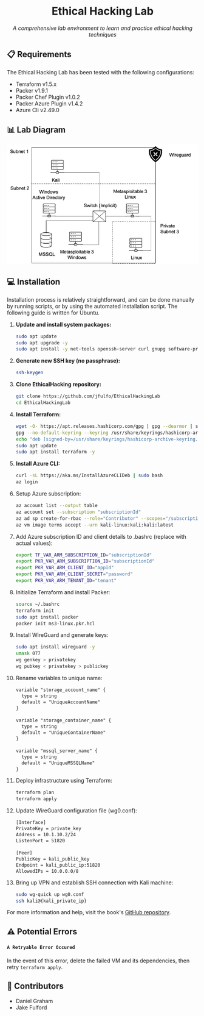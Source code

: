 <div align="center">

# Ethical Hacking Lab

*A comprehensive lab environment to learn and practice ethical hacking techniques*

</div>

## 📋 Requirements

The Ethical Hacking Lab has been tested with the following configurations:
- Terraform v1.5.x
- Packer v1.9.1
- Packer Chef Plugin v1.0.2
- Packer Azure Plugin v1.4.2
- Azure Cli v2.49.0

## 📊 Lab Diagram

![EthicalHackingDiagram](network-diagram.png)

## 💻 Installation

Installation process is relatively straightforward, and can be done manually by running scripts, or by using the automated installation script. The following guide is written for Ubuntu.

1. **Update and install system packages:**
    ```bash
    sudo apt update
    sudo apt upgrade -y
    sudo apt install -y net-tools openssh-server curl gnupg software-properties-common
    ```
2. **Generate new SSH key (no passphrase):**
    ```bash
    ssh-keygen
    ```
3. **Clone EthicalHacking repository:**
    ```bash
    git clone https://github.com/jfulfo/EthicalHackingLab
    cd EthicalHackingLab
    ```
4. **Install Terraform:**
    ```bash
    wget -O- https://apt.releases.hashicorp.com/gpg | gpg --dearmor | sudo tee /usr/share/keyrings/hashicorp-archive-keyring.gpg
    gpg --no-default-keyring --keyring /usr/share/keyrings/hashicorp-archive-keyring.gpg --fingerprint
    echo "deb [signed-by=/usr/share/keyrings/hashicorp-archive-keyring.gpg] https://apt.releases.hashicorp.com $(lsb_release -cs) main" | sudo tee /etc/apt/sources.list.d/hashicorp.list
    sudo apt update
    sudo apt install terraform -y
    ```
5. **Install Azure CLI:**
    ```bash
    curl -sL https://aka.ms/InstallAzureCLIDeb | sudo bash
    az login
    ```

6. Setup Azure subscription:
    ```bash
    az account list --output table
    az account set --subscription "subscriptionId"
    az ad sp create-for-rbac --role="Contributor" --scopes="/subscriptions/subscriptionId"
    az vm image terms accept --urn kali-linux:kali:kali:latest
    ```

7. Add Azure subscription ID and client details to .bashrc (replace with actual values):
    ```bash
    export TF_VAR_ARM_SUBSCRIPTION_ID="subscriptionId"
    export PKR_VAR_ARM_SUBSCRIPTION_ID="subscriptionId"
    export PKR_VAR_ARM_CLIENT_ID="appId"
    export PKR_VAR_ARM_CLIENT_SECRET="password"
    export PKR_VAR_ARM_TENANT_ID="tenant"
    ```

8. Initialize Terraform and install Packer:
    ```bash
    source ~/.bashrc
    terraform init
    sudo apt install packer
    packer init ms3-linux.pkr.hcl
    ```

9. Install WireGuard and generate keys:
    ```bash
    sudo apt install wireguard -y
    umask 077
    wg genkey > privatekey
    wg pubkey < privatekey > publickey
    ```
10. Rename variables to unique name:
    ```hcl
    variable "storage_account_name" {
      type = string
      default = "UniqueAccountName"
    }

    variable "storage_container_name" {
      type = string
      default = "UniqueContainerName"
    }

    variable "mssql_server_name" {
      type = string 
      default = "UniqueMSSQLName"
    }
    ```

11. Deploy infrastructure using Terraform:
    ```bash
    terraform plan
    terraform apply
    ```
12. Update WireGuard configuration file (wg0.conf):
    ```
    [Interface]
    PrivateKey = private_key
    Address = 10.1.10.2/24
    ListenPort = 51820

    [Peer]
    PublicKey = kali_public_key
    Endpoint = kali_public_ip:51820
    AllowedIPs = 10.0.0.0/8
    ```

13. Bring up VPN and establish SSH connection with Kali machine:
    ```bash
    sudo wg-quick up wg0.conf
    ssh kali@{kali_private_ip}
    ```

For more information and help, visit the book's [GitHub repository](https://github.com/Metasploit-Book/Setup-Scripts-Instructions).

## ⚠️ Potential Errors

#### `A Retryable Error Occured`

In the event of this error, delete the failed VM and its dependencies, then retry `terraform apply`.

## 👥 Contributors
- Daniel Graham
- Jake Fulford
